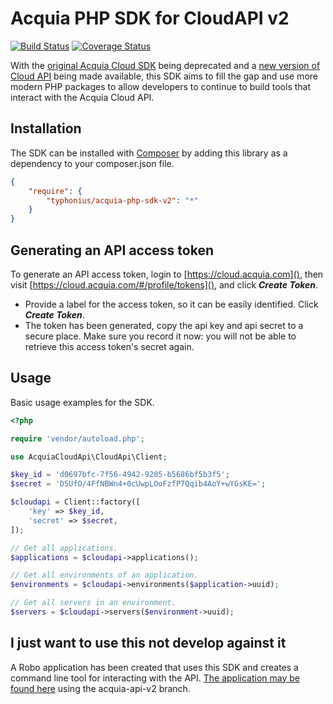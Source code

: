 
Acquia PHP SDK for CloudAPI v2
=

[![Build Status](https://travis-ci.org/typhonius/acquia-php-sdk-v2.svg?branch=master)](https://travis-ci.org/typhonius/acquia-php-sdk-v2)
[![Coverage Status](https://coveralls.io/repos/typhonius/acquia-php-sdk-v2/badge.svg?branch=master&service=github)](https://coveralls.io/github/typhonius/acquia-php-sdk-v2?branch=master)

With the [original Acquia Cloud SDK](https://github.com/acquia/acquia-sdk-php) being deprecated and a [new version of Cloud API](https://cloud.acquia.com/api-docs/) being made available, this SDK aims to fill the gap and use more modern PHP packages to allow developers to continue to build tools that interact with the Acquia Cloud API.

## Installation

The SDK can be installed with [Composer](http://getcomposer.org) by adding this
library as a dependency to your composer.json file.

```json
{
    "require": {
        "typhonius/acquia-php-sdk-v2": "*"
    }
}
```

## Generating an API access token

To generate an API access token, login to [https://cloud.acquia.com](), then visit [https://cloud.acquia.com/#/profile/tokens](), and click ***Create Token***.

* Provide a label for the access token, so it can be easily identified. Click ***Create Token***.
* The token has been generated, copy the api key and api secret to a secure place. Make sure you record it now: you will not be able to retrieve this access token's secret again.


## Usage

Basic usage examples for the SDK.

```php
<?php

require 'vendor/autoload.php';

use AcquiaCloudApi\CloudApi\Client;

$key_id = 'd0697bfc-7f56-4942-9205-b5686bf5b3f5';
$secret = 'D5UfO/4FfNBWn4+0cUwpLOoFzfP7Qqib4AoY+wYGsKE=';

$cloudapi = Client::factory([
    'key' => $key_id,
    'secret' => $secret,
]);

// Get all applications.
$applications = $cloudapi->applications();

// Get all environments of an application.
$environments = $cloudapi->environments($application->uuid);

// Get all servers in an environment.
$servers = $cloudapi->servers($environment->uuid);

```

## I just want to use this not develop against it

A Robo application has been created that uses this SDK and creates a command line tool for interacting with the API. [The application may be found here](https://github.com/typhonius/acquia_cli) using the acquia-api-v2 branch.